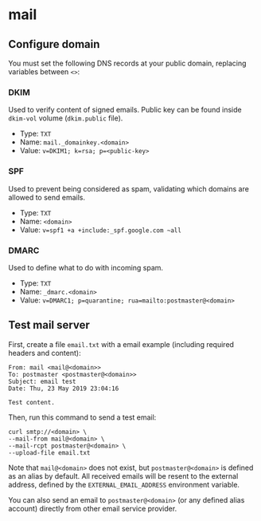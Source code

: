 # mail

## Configure domain

You must set the following DNS records at your public domain, replacing variables between `<>`:

### DKIM

Used to verify content of signed emails. Public key can be found inside `dkim-vol` volume (`dkim.public` file).

* Type: `TXT`
* Name: `mail._domainkey.<domain>`
* Value: `v=DKIM1; k=rsa; p=<public-key>`

### SPF

Used to prevent being considered as spam, validating which domains are allowed to send emails.

* Type: `TXT`
* Name: `<domain>`
* Value: `v=spf1 +a +include:_spf.google.com ~all`

### DMARC

Used to define what to do with incoming spam.

* Type: `TXT`
* Name: `_dmarc.<domain>`
* Value: `v=DMARC1; p=quarantine; rua=mailto:postmaster@<domain>`

## Test mail server

First, create a file `email.txt` with a email example (including required headers and content):

```
From: mail <mail@<domain>>
To: postmaster <postmaster@<domain>>
Subject: email test
Date: Thu, 23 May 2019 23:04:16

Test content.
```

Then, run this command to send a test email:

```
curl smtp://<domain> \
--mail-from mail@<domain> \
--mail-rcpt postmaster@<domain> \
--upload-file email.txt
```

Note that `mail@<domain>` does not exist, but `postmaster@<domain>` is defined as an alias by default.
All received emails will be resent to the external address, defined by the `EXTERNAL_EMAIL_ADDRESS` environment variable.

You can also send an email to `postmaster@<domain>` (or any defined alias account) directly from other email service provider.
